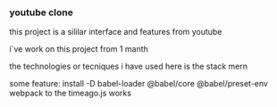 ### youtube clone

this project is a sililar interface and features from youtube

i`ve work on this project from 1 manth

the technologies or tecniques i have used here is the stack mern


some feature: install -D babel-loader @babel/core @babel/preset-env webpack  to the timeago.js works